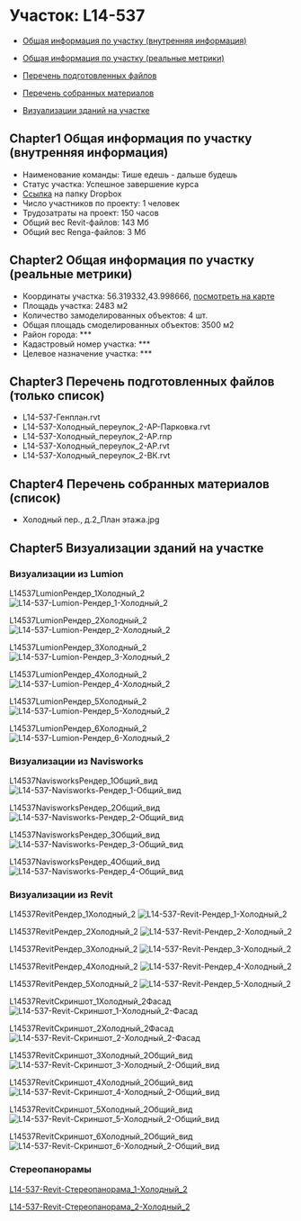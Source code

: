 # Участок: L14-537

* [Общая информация по участку (внутренняя информация)](#Chapter1)

* [Общая информация по участку (реальные метрики)](#Chapter2)

* [Перечень подготовленных файлов](#Chapter3)

* [Перечень собранных материалов](#Chapter4)

* [Визуализации зданий на участке](#Chapter5)

## <a id="test">Chapter1</a> Общая информация по участку (внутренняя информация)
+ Наименование команды: Тише едешь - дальше будешь
+ Статус участка: Успешное завершение курса
+ [Ссылка](https://www.dropbox.com/sh/wvvgv1nw1iqred9/AABKiA1O15YLIsNb709G3BHea/L14_537?dl=0) на папку Dropbox
+ Число участников по проекту: 1 человек
+ Трудозатраты на проект: 150 часов
+ Общий вес Revit-файлов: 143 Мб
+ Общий вес Renga-файлов: 3 Мб
## <a id="test">Chapter2</a> Общая информация по участку (реальные метрики)
+ Координаты участка: 56.319332,43.998666, [посмотреть на карте]("yandex.ru/maps/47/nizhny-novgorod/?ll=56.319332%2C43.998666&z=19")
+ Площадь участка: 2483 м2
+ Количество замоделированных объектов: 4 шт.
+ Общая площадь смоделированных объектов: 3500 м2
+ Район города: *** 
+ Кадастровый номер участка: *** 
+ Целевое назначение участка: *** 
## <a id="test">Chapter3</a> Перечень подготовленных файлов (только список)
+ L14-537-Генплан.rvt
+ L14-537-Холодный_переулок_2-АР-Парковка.rvt
+ L14-537-Холодный_переулок_2-АР.rnp
+ L14-537-Холодный_переулок_2-АР.rvt
+ L14-537-Холодный_переулок_2-ВК.rvt
## <a id="test">Chapter4</a> Перечень собранных материалов (список)
+ Холодный пер., д.2_План этажа.jpg
## <a id="test">Chapter5</a> Визуализации зданий на участке
### Визуализации из Lumion
L14537LumionРендер_1Холодный_2
![L14-537-Lumion-Рендер_1-Холодный_2](/Images/L14_537/L14-537-Lumion-Рендер_1-Холодный_2_Compressed.jpg)

L14537LumionРендер_2Холодный_2
![L14-537-Lumion-Рендер_2-Холодный_2](/Images/L14_537/L14-537-Lumion-Рендер_2-Холодный_2_Compressed.jpg)

L14537LumionРендер_3Холодный_2
![L14-537-Lumion-Рендер_3-Холодный_2](/Images/L14_537/L14-537-Lumion-Рендер_3-Холодный_2_Compressed.jpg)

L14537LumionРендер_4Холодный_2
![L14-537-Lumion-Рендер_4-Холодный_2](/Images/L14_537/L14-537-Lumion-Рендер_4-Холодный_2_Compressed.jpg)

L14537LumionРендер_5Холодный_2
![L14-537-Lumion-Рендер_5-Холодный_2](/Images/L14_537/L14-537-Lumion-Рендер_5-Холодный_2_Compressed.jpg)

L14537LumionРендер_6Холодный_2
![L14-537-Lumion-Рендер_6-Холодный_2](/Images/L14_537/L14-537-Lumion-Рендер_6-Холодный_2_Compressed.jpg)

### Визуализации из Navisworks
L14537NavisworksРендер_1Общий_вид
![L14-537-Navisworks-Рендер_1-Общий_вид](/Images/L14_537/L14-537-Navisworks-Рендер_1-Общий_вид_Compressed.jpg)

L14537NavisworksРендер_2Общий_вид
![L14-537-Navisworks-Рендер_2-Общий_вид](/Images/L14_537/L14-537-Navisworks-Рендер_2-Общий_вид_Compressed.jpg)

L14537NavisworksРендер_3Общий_вид
![L14-537-Navisworks-Рендер_3-Общий_вид](/Images/L14_537/L14-537-Navisworks-Рендер_3-Общий_вид_Compressed.jpg)

L14537NavisworksРендер_4Общий_вид
![L14-537-Navisworks-Рендер_4-Общий_вид](/Images/L14_537/L14-537-Navisworks-Рендер_4-Общий_вид_Compressed.jpg)

### Визуализации из Revit
L14537RevitРендер_1Холодный_2
![L14-537-Revit-Рендер_1-Холодный_2](/Images/L14_537/L14-537-Revit-Рендер_1-Холодный_2_Compressed.jpg)

L14537RevitРендер_2Холодный_2
![L14-537-Revit-Рендер_2-Холодный_2](/Images/L14_537/L14-537-Revit-Рендер_2-Холодный_2_Compressed.jpg)

L14537RevitРендер_3Холодный_2
![L14-537-Revit-Рендер_3-Холодный_2](/Images/L14_537/L14-537-Revit-Рендер_3-Холодный_2_Compressed.jpg)

L14537RevitРендер_4Холодный_2
![L14-537-Revit-Рендер_4-Холодный_2](/Images/L14_537/L14-537-Revit-Рендер_4-Холодный_2_Compressed.jpg)

L14537RevitРендер_5Холодный_2
![L14-537-Revit-Рендер_5-Холодный_2](/Images/L14_537/L14-537-Revit-Рендер_5-Холодный_2_Compressed.jpg)

L14537RevitСкриншот_1Холодный_2Фасад
![L14-537-Revit-Скриншот_1-Холодный_2-Фасад](/Images/L14_537/L14-537-Revit-Скриншот_1-Холодный_2-Фасад_Compressed.jpg)

L14537RevitСкриншот_2Холодный_2Фасад
![L14-537-Revit-Скриншот_2-Холодный_2-Фасад](/Images/L14_537/L14-537-Revit-Скриншот_2-Холодный_2-Фасад_Compressed.jpg)

L14537RevitСкриншот_3Холодный_2Общий_вид
![L14-537-Revit-Скриншот_3-Холодный_2-Общий_вид](/Images/L14_537/L14-537-Revit-Скриншот_3-Холодный_2-Общий_вид_Compressed.jpg)

L14537RevitСкриншот_4Холодный_2Общий_вид
![L14-537-Revit-Скриншот_4-Холодный_2-Общий_вид](/Images/L14_537/L14-537-Revit-Скриншот_4-Холодный_2-Общий_вид_Compressed.jpg)

L14537RevitСкриншот_5Холодный_2Общий_вид
![L14-537-Revit-Скриншот_5-Холодный_2-Общий_вид](/Images/L14_537/L14-537-Revit-Скриншот_5-Холодный_2-Общий_вид_Compressed.jpg)

L14537RevitСкриншот_6Холодный_2Общий_вид
![L14-537-Revit-Скриншот_6-Холодный_2-Общий_вид](/Images/L14_537/L14-537-Revit-Скриншот_6-Холодный_2-Общий_вид_Compressed.jpg)

### Стереопанорамы
[L14-537-Revit-Стереопанорама_1-Холодный_2](https://pano.autodesk.com/pano.html?url=jpgs/94896744-2455-4a83-842c-fb28bcef1c68&version=2)

[L14-537-Revit-Стереопанорама_2-Холодный_2](https://pano.autodesk.com/pano.html?url=jpgs/d649b4f7-07c1-4a1a-a713-c487bb7e2dda&version=2)

